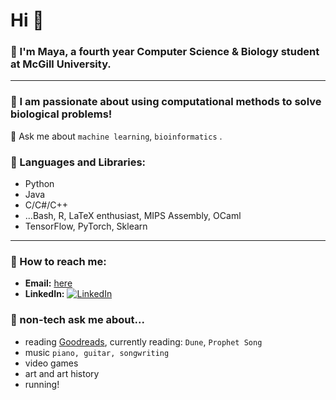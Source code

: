 # Hi 👋

### 🌱 I'm Maya, a fourth year Computer Science & Biology student at McGill University.     
--------------------------------------------------------------------
### 🧬 I am passionate about using computational methods to solve biological problems!

💬 Ask me about ```machine learning```, ```bioinformatics``` .  
  
### 🌟 Languages and Libraries: 
- Python  
- Java  
- C/C#/C++  
- ...Bash, R, LaTeX enthusiast, MIPS Assembly, OCaml  
- TensorFlow, PyTorch, Sklearn  

--------------------------------------------------------------------
### 🌟 How to reach me:  
- **Email:** [here](mailto:maya.arvanitis@mail.mcgill.ca)   
- **LinkedIn:** [![LinkedIn](https://img.shields.io/badge/LinkedIn-Connect-blue)](https://www.linkedin.com/in/maya-arvanitis-771853170)

### 🌟 non-tech ask me about...  
- reading [Goodreads](https://www.goodreads.com/user/show/175332198-maya), currently reading: ```Dune```, ```Prophet Song```    
-  music ```piano, guitar, songwriting``` 
-  video games
-  art and art history
-  running!

